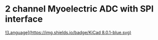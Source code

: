 # 2 channel Myoelectric ADC with SPI interface

[![Language](https://img.shields.io/badge/KiCad 8.0.1-blue.svg)](https://isocpp.org/)




